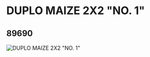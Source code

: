 # DUPLO MAIZE 2X2 "NO. 1"
## 89690
![DUPLO MAIZE 2X2 "NO. 1"](https://lc-www-live-s.legocdn.com/media/bricks/5/2/4142839.jpg)